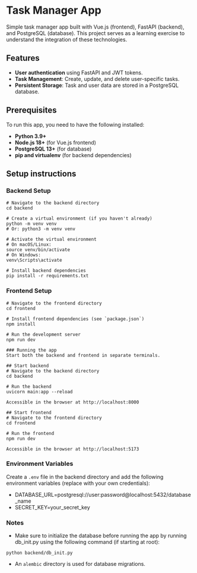 # Task Manager App

Simple task manager app built with Vue.js (frontend), FastAPI (backend), and PostgreSQL (database).
This project serves as a learning exercise to understand the integration of these technologies.

## Features
- **User authentication** using FastAPI and JWT tokens.
- **Task Management**: Create, update, and delete user-specific tasks.
- **Persistent Storage**: Task and user data are stored in a PostgreSQL database.

## Prerequisites
To run this app, you need to have the following installed:
- **Python 3.9+**
- **Node.js 18+** (for Vue.js frontend)
- **PostgreSQL 13+** (for database)
- **pip and virtualenv** (for backend dependencies)

## Setup instructions

### Backend Setup
```
# Navigate to the backend directory 
cd backend

# Create a virtual environment (if you haven't already)
python -m venv venv
# Or: python3 -m venv venv

# Activate the virtual environment
# On macOS/Linux:
source venv/bin/activate
# On Windows:
venv\Scripts\activate

# Install backend dependencies
pip install -r requirements.txt
```

### Frontend Setup
```	
# Navigate to the frontend directory
cd frontend

# Install frontend dependencies (see `package.json`)
npm install

# Run the development server
npm run dev

### Running the app
Start both the backend and frontend in separate terminals.

## Start backend
# Navigate to the backend directory
cd backend

# Run the backend
uvicorn main:app --reload

Accessible in the browser at http://localhost:8000

## Start frontend
# Navigate to the frontend directory
cd frontend

# Run the frontend
npm run dev

Accessible in the browser at http://localhost:5173
```

### Environment Variables
Create a `.env` file in the backend directory and add the following environment variables (replace with your own credentials):

- DATABASE_URL=postgresql://user:password@localhost:5432/database_name 
- SECRET_KEY=your_secret_key

### Notes
- Make sure to initialize the database before running the app by running db_init.py using the following command (if starting at root):
```
python backend/db_init.py
```
- An `alembic` directory is used for database migrations.